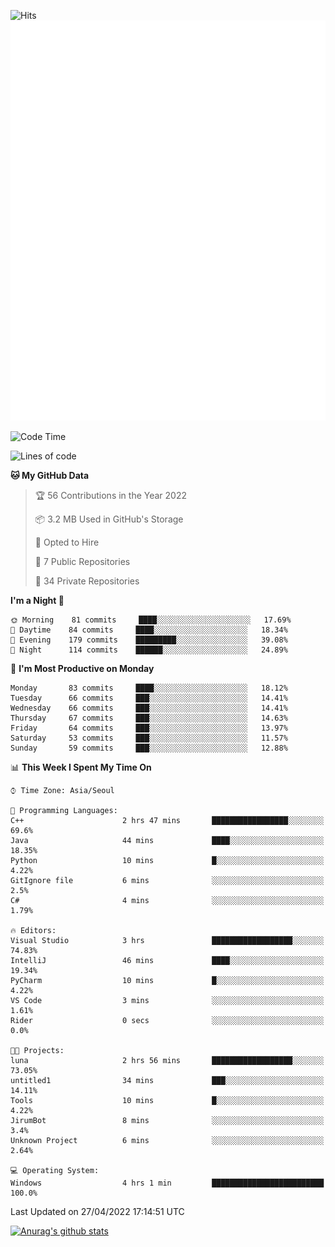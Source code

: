 ![Hits](https://hits.seeyoufarm.com/api/count/incr/badge.svg?url=https%3A%2F%2Fgithub.com%2Fkokose1234&count_bg=%2379C83D&title_bg=%23555555&icon=apple.svg&icon_color=%23E7E7E7&title=hits&edge_flat=false)
<br/>
![Metrics](https://github.com/kokose1234/kokose1234/blob/main/github-metrics.svg)

<!--START_SECTION:waka-->
![Code Time](http://img.shields.io/badge/Code%20Time-628%20hrs%201%20min-blue)

![Lines of code](https://img.shields.io/badge/From%20Hello%20World%20I%27ve%20Written-2%20Million%20lines%20of%20code-blue)

**🐱 My GitHub Data** 

> 🏆 56 Contributions in the Year 2022
 > 
> 📦 3.2 MB Used in GitHub's Storage 
 > 
> 💼 Opted to Hire
 > 
> 📜 7 Public Repositories 
 > 
> 🔑 34 Private Repositories  
 > 
**I'm a Night 🦉** 

```text
🌞 Morning    81 commits     ████░░░░░░░░░░░░░░░░░░░░░   17.69% 
🌆 Daytime    84 commits     ████░░░░░░░░░░░░░░░░░░░░░   18.34% 
🌃 Evening    179 commits    █████████░░░░░░░░░░░░░░░░   39.08% 
🌙 Night      114 commits    ██████░░░░░░░░░░░░░░░░░░░   24.89%

```
📅 **I'm Most Productive on Monday** 

```text
Monday       83 commits     ████░░░░░░░░░░░░░░░░░░░░░   18.12% 
Tuesday      66 commits     ███░░░░░░░░░░░░░░░░░░░░░░   14.41% 
Wednesday    66 commits     ███░░░░░░░░░░░░░░░░░░░░░░   14.41% 
Thursday     67 commits     ███░░░░░░░░░░░░░░░░░░░░░░   14.63% 
Friday       64 commits     ███░░░░░░░░░░░░░░░░░░░░░░   13.97% 
Saturday     53 commits     ███░░░░░░░░░░░░░░░░░░░░░░   11.57% 
Sunday       59 commits     ███░░░░░░░░░░░░░░░░░░░░░░   12.88%

```


📊 **This Week I Spent My Time On** 

```text
⌚︎ Time Zone: Asia/Seoul

💬 Programming Languages: 
C++                      2 hrs 47 mins       █████████████████░░░░░░░░   69.6% 
Java                     44 mins             ████░░░░░░░░░░░░░░░░░░░░░   18.35% 
Python                   10 mins             █░░░░░░░░░░░░░░░░░░░░░░░░   4.22% 
GitIgnore file           6 mins              ░░░░░░░░░░░░░░░░░░░░░░░░░   2.5% 
C#                       4 mins              ░░░░░░░░░░░░░░░░░░░░░░░░░   1.79%

🔥 Editors: 
Visual Studio            3 hrs               ██████████████████░░░░░░░   74.83% 
IntelliJ                 46 mins             ████░░░░░░░░░░░░░░░░░░░░░   19.34% 
PyCharm                  10 mins             █░░░░░░░░░░░░░░░░░░░░░░░░   4.22% 
VS Code                  3 mins              ░░░░░░░░░░░░░░░░░░░░░░░░░   1.61% 
Rider                    0 secs              ░░░░░░░░░░░░░░░░░░░░░░░░░   0.0%

🐱‍💻 Projects: 
luna                     2 hrs 56 mins       ██████████████████░░░░░░░   73.05% 
untitled1                34 mins             ███░░░░░░░░░░░░░░░░░░░░░░   14.11% 
Tools                    10 mins             █░░░░░░░░░░░░░░░░░░░░░░░░   4.22% 
JirumBot                 8 mins              ░░░░░░░░░░░░░░░░░░░░░░░░░   3.4% 
Unknown Project          6 mins              ░░░░░░░░░░░░░░░░░░░░░░░░░   2.64%

💻 Operating System: 
Windows                  4 hrs 1 min         █████████████████████████   100.0%

```


 Last Updated on 27/04/2022 17:14:51 UTC
<!--END_SECTION:waka-->

[![Anurag's github stats](https://github-readme-stats.vercel.app/api?username=kokose1234&theme=dracula)](https://github.com/anuraghazra/github-readme-stats)



	
